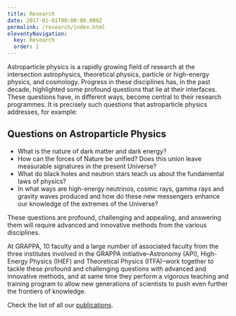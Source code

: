 ```yaml
---
title: Research
date: 2017-01-01T00:00:00.000Z
permalink: /research/index.html
eleventyNavigation:
  key: Research
  order: 1
---
```

Astroparticle physics is a rapidly growing field of research at the intersection astrophysics, theoretical physics, particle or high-energy physics, and cosmology. Progress in these disciplines has, in the past decade, highlighted some profound questions that lie at their interfaces. These questions have, in different ways, become central to their research programmes. It is precisely such questions that astroparticle physics addresses, for example:

## Questions on Astroparticle Physics

- What is the nature of dark matter and dark energy?
- How can the forces of Nature be unified? Does this union leave measurable signatures in the present Universe?
- What do black holes and neutron stars teach us about the fundamental laws of physics?
- In what ways are high-energy neutrinos, cosmic rays, gamma rays and gravity waves produced and how do these new messengers enhance our knowledge of the extremes of the Universe?

These questions are profound, challenging and appealing, and answering them will require advanced and innovative methods from the various disciplines.

At GRAPPA, 10 faculty and a large number of associated faculty from the three institutes involved in the GRAPPA initiative–Astronomy (API), High-Energy Physics (IHEF) and Theoretical Physics (ITFA)–work together to tackle these profound and challenging questions with advanced and innovative methods, and at same time they perform a vigorous teaching and training program to allow new generations of scientists to push even further the frontiers of knowledge.

Check the list of all our [publications](https://inspirehep.net/search?ln=en&ln=en&p=find+ea+ando%2C+shin%27ichiro+or+berge%2C+david+or+bertone%2C+gianfranco+or+decowski%2C+patrick+or+freivogel%2C+ben+or+vink%2C+jacco+or+bentvelsen%2C+stan+or+colijn%2C+auke-pieter+or+de+boer%2C+jan+or+de+jong%2C+paul+or+kooijman%2C+paul+or+laenen%2C+eric+or+markoff%2C+sera+or+van+der+klis%2C+michiel+or+van+der+schaar%2C+jan-pieter+or+verlinde%2C+erik+or+watts%2C+anna+or+wijers%2C+ralph+or+wIjnands%2C+rudy+or+brown%2C+andrew+or+balzer%2C+arnim+or+calore%2C+francesca+or+lovell%2C+mark+or+salek%2C+david+or+tunnell%2C+christopher+or+weniger%2C+christoph+or+zandanel%2C+fabio+or+brian%2C+mark+or+diamanti%2C+roberta+or+dimitrakopoulos%2C+fotis+or+feyereisen%2C+michael+or+liem%2C+sebastian+or+sabato%2C+gabriele+or+silverwood%2C+hamish+or+tisani%2C+andrea+or+wiechers%2C+michael+or+breur%2C+sander+or+bartels%2C+richard+or+mccabe%2C+christopher+or+bozorgnia%2C+nassim+or+klop%2C+niki%2C+or+fornasa%2C+mattia+or+krishnamurthy%2C+suraj+or+simoni%2C+rachel%2C+or+crumley%2C+patrick+or+stephan%2C+maurice+or+aalbers%2C+jelle+or+hogenbrik%2C+erik+or+edwards%2C+thomas+or+storm%2C+emma+or+gaggero%2C+daniele+or+krauss%2C+felicia+or+baumann%2C+daniel&of=hb&action_search=Search&sf=earliestdate&so=d&rm=&rg=25&sc=0).
